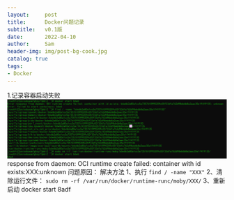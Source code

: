 ```yaml
---
layout:     post
title:      Docker问题记录
subtitle:   v0.1版
date:       2022-04-10
author:     Sam
header-img: img/post-bg-cook.jpg
catalog: true
tags:
- Docker
---
```


1.记录容器启动失败
![avatar](../../img/Docker/img1.png)
    response from daemon: OCI runtime create failed: container with id exists:XXX:unknown
    问题原因：
    解决方法
    1、执行
    `find / -name "XXX"`
    2、清除运行文件：
    `sudo rm -rf /var/run/docker/runtime-runc/moby/XXX/`
    3、重新启动
    docker start 8adf



